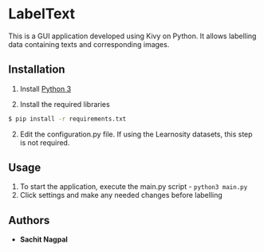 # LabelText

This is a GUI application developed using Kivy on Python. It allows labelling data containing texts and corresponding images.

## Installation
1. Install [Python 3](https://www.python.org/downloads/)

2. Install the required libraries

```sh
$ pip install -r requirements.txt
```

2. Edit the configuration.py file. If using the Learnosity datasets, this step is not required.


## Usage

1. To start the application, execute the main.py script - ```python3 main.py```
2. Click settings and make any needed changes before labelling

## Authors

* **Sachit Nagpal**
